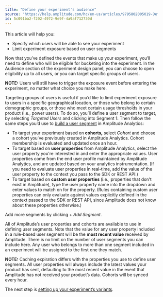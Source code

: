```yaml
---
title: "Define your experiment's audience"
source: "https://help.amplitude.com/hc/en-us/articles/9795802005019-Define-your-experiment-s-audience"
id: 5c091ba2-f202-4972-9e9f-4a9af712730d
---
```


#### 
This article will help you:

* Specify which users will be able to see your experiment
* Limit experiment exposure based on user segments

Now that you’ve defined the events that make up your experiment, you’ll need to define who will be eligible for bucketing into the experiment. In the Audience section of the experiment design panel, you can choose to open eligibility up to all users, or you can target specific groups of users.

**NOTE:** Users will still have to trigger the exposure event before entering the experiment, no matter what choice you make here. 

Targeting groups of users is useful if you’d like to limit experiment exposure to users in a specific geographical location, or those who belong to certain demographic groups, or those who meet certain usage thresholds in your product (i.e., power users). To do so, you’ll define a user segment to target, by selecting *Targeted Users* and clicking into Segment 1. Then follow the same steps you’d use to [build a user segment](/analytics/charts/build-charts-add-events) in Amplitude Analytics:

* To target your experiment based on **cohorts,** select *Cohort* and choose a cohort you've previously created in Amplitude Analytics. Cohort membership is evaluated and updated once an hour.
* To target based on **user properties** from Amplitude Analytics, select the user property you're interested in and enter the appropriate values. User properties come from the end user profile maintained by Amplitude Analytics, and are updated based on your analytics instrumentation. (If you need to evaluate user properties in real-time, add the value of the user property to the context you pass to the SDK or REST API.)
* To target based on **custom user properties** (i.e., properties that don't exist in Amplitude), type the user property name into the dropdown and enter values to match on for the property. (Rules containing custom user properties can only evaluate against values explicitly defined in the context passed to the SDK or REST API, since Amplitude does not know about these properties otherwise.)

Add more segments by clicking + *Add Segment*.

All of Amplitude’s user properties and cohorts are available to use in defining user segments. Note that the value for any user property included in a rule-based user segment will be the **most recent value** received by Amplitude. There is no limit on the number of user segments you can include here. Any user who belongs to more than one segment included in an experiment will be assigned to the first one they match. 

**NOTE:** Caching expiration differs with the properties you use to define user segments. All user properties will always include the latest values your product has sent, defaulting to the most recent value in the event that Amplitude has not received your product’s data. Cohorts will be synced every hour.

The next step is [setting up your experiment’s variants](/experiment/workflow/add-variants).
